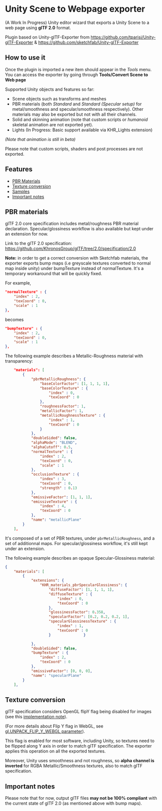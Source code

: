 # Unity Scene to Webpage exporter

(A Work In Progress)
Unity editor wizard that exports a  Unity Scene to a web page using **glTF 2.0** format.

Plugin based on Unity-glTF-Exporter from https://github.com/tparisi/Unity-glTF-Exporter & https://github.com/sketchfab/Unity-glTF-Exporter

## How to use it

Once the plugin is imported a new item should appear in the *Tools* menu. You can access the exporter by going through **Tools/Convert Scene to Web page**

Supported Unity objects and features so far:
- Scene objects such as transforms and meshes
- PBR materials (both *Standard* and *Standard (Specular setup)* for metal/smoothness and specular/smoothness respectively). Other materials may also be exported but not with all their channels.
- Solid and skinning animation (note that custom scripts or *humanoid* skeletal animation are not exported yet).
- Lights (In Progress: Basic support available via KHR_Lights extension)

*(Note that animation is still in beta)*

Please note that custom scripts, shaders and post processes are not exported.

## Features
* [PBR Materials](#pbrmaterials)
* [Texture conversion](#texture)
* [Samples](#samples)
* [Important notes](#samples)

<a name="pbrmaterials"></a>

## PBR materials

glTF 2.0 core specification includes metal/roughness PBR material declaration. Specular/glossiness workflow is also available but kept under an extension for now.

Link to the glTF 2.0 specification: https://github.com/KhronosGroup/glTF/tree/2.0/specification/2.0

**Note:** in order to get a correct conversion with Sketchfab materials, the exporter exports bump maps (i.e greyscale textures converted to normal map inside unity) under bumpTexture instead of normalTexture.
It's a temporary workaround that will be quickly fixed.

For example,

```json
"normalTexture" : {
    "index" : 2,
    "texCoord" : 0,
    "scale" : 1
},
```

becomes


```json
"bumpTexture" : {
    "index" : 2,
    "texCoord" : 0,
    "scale" : 1
},
```

The following example describes a Metallic-Roughness material with transparency:
```json
    "materials": [
        {
            "pbrMetallicRoughness": {
                "baseColorFactor": [1, 1, 1, 1],
                "baseColorTexture" : {
                    "index" : 0,
                    "texCoord" : 0
                },
                "roughnessFactor": 1,
                "metallicFactor": 1,
                "metallicRoughnessTexture" : {
                    "index" : 1,
                    "texCoord" : 0
                }
            },
            "doubleSided": false,
            "alphaMode": "BLEND",
            "alphaCutoff": 0.5,
            "normalTexture" : {
                "index" : 2,
                "texCoord" : 0,
                "scale" : 1
            },
            "occlusionTexture" : {
                "index" : 3,
                "texCoord" : 0,
                "strength" : 0.13
            },
            "emissiveFactor": [1, 1, 1],
            "emissiveTexture" : {
                "index" : 4,
                "texCoord" : 0
            },
            "name": "metallicPlane"
        }
    ],
```

It's composed of a set of PBR textures, under `pbrMetallicRoughness`, and a set of additionnal maps.
For specular/glossiness workflow, it's still kept under an extension.

The following example describes an opaque Specular-Glossiness material:
```json
{
    "materials": [
        {
            "extensions": {
                "KHR_materials_pbrSpecularGlossiness": {
                    "diffuseFactor": [1, 1, 1, 1],
                    "diffuseTexture" : {
                        "index" : 0,
                        "texCoord" : 0
                    },
                    "glossinessFactor": 0.358,
                    "specularFactor": [0.2, 0.2, 0.2, 1],
                    "specularGlossinessTexture" : {
                        "index" : 1,
                        "texCoord" : 0
                    }               }

            },
            "doubleSided": false,
            "bumpTexture" : {
                "index" : 2,
                "texCoord" : 0
            },
            "emissiveFactor": [0, 0, 0],
            "name": "specularPlane"
        }
    ],
```

<a name="texture"></a>
## Texture conversion

glTF specification considers OpenGL flipY flag being disabled for images (see this [implementation note](https://github.com/KhronosGroup/glTF/tree/master/specification/1.0#images)).

(For more details about Flip Y flag in WebGL, see [gl.UNPACK_FLIP_Y_WEBGL parameter](https://developer.mozilla.org/en-US/docs/Web/API/WebGLRenderingContext/pixelStorei)).

This flag is enabled for most software, including Unity, so textures need to be flipped along Y axis in order to match glTF specification.
The exporter applies this operation on all the exported textures.

Moreover, Unity uses smoothness and not roughness, so **alpha channel is inverted** for RGBA Metallic/Smoothness textures, also to match glTF specification.

<a name="note"></a>
## Important notes
Please note that for now, output glTF files **may not be 100% compliant** with the current state of glTF 2.0 (as mentioned above with bump maps).
